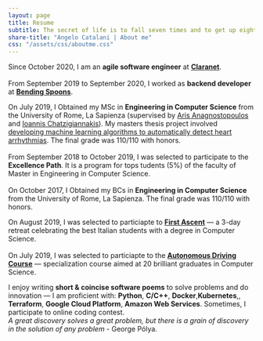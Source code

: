 ```yaml
---
layout: page
title: Resume
subtitle: The secret of life is to fall seven times and to get up eight times - Paulo Coelho
share-title: "Angelo Catalani | About me"
css: "/assets/css/aboutme.css"
---
```


<div id="aboutme-section">

<p class="about-text">
<span class="fa fa-briefcase about-icon"></span>

Since October 2020, I am an <strong>agile software engineer</strong> at <a href="https://www.claranet.it/"><strong>Claranet</strong></a>.<br><br>
From September 2019 to September 2020, I worked as <strong>backend developer</strong> at <a href="https://www.bendingspoons.com/"><strong>Bending Spoons</strong></a>.
</p>


<p class="about-text">
<span class="fa fa-graduation-cap about-icon"></span>

On July 2019, I Obtained my MSc in <strong>Engineering in Computer Science</strong> from the University of Rome, La Sapienza (supervised by 
<a href="http://aris.me/" target="_blank">Aris Anagnostopoulos</a> and <a href="http://ichatz.me/" target="_blank">Ioannis Chatzigiannakis</a>). My masters thesis project involved
<a href="https://drive.google.com/file/d/1jZq8E1ZJkLabFedIG-wtL8IzepZdELkJ/view" target="_blank">developing machine learning algorithms to automatically detect heart arrhythmias</a>.
The final grade was 110/110 with honors.<br><br>
From September 2018 to October 2019, I was selected to participate to the <strong>Excellence Path</strong>. It is a program for tops tudents (5%) of the faculty of Master in Engineering in Computer Science.<br><br>
On October 2017, I Obtained my BCs in <strong>Engineering in Computer Science</strong> from the University of Rome, La Sapienza. The final grade was 110/110 with honors.

</p>


<p class="about-text">
<span class="fa fa-award about-icon"></span>

On August 2019, I was selected to particiapte to <a href="https://italy.firstascent.io/"><strong>First Ascent</strong></a> &mdash; a 3-day retreat celebrating the best Italian students with a degree in Computer Science.<br><br>
On July 2019, I was selected to particiapte to the <a href="https://drive.google.com/file/d/18Lgu3-nhTgSDFdut5Ak7EkEtru5AB38I/view"><strong>Autonomous Driving Course</strong></a> &mdash;  specialization course aimed at 20 brilliant graduates in Computer Science.

</p>



<p class="about-text">
<span class="fa fa-code about-icon"></span>
I enjoy writing <strong>short & coincise software poems</strong> to solve problems and do innovation &mdash;
I am proficient with: <b>Python</b>, <b>C/C++</b>, <b>Docker</b>,<b>Kubernetes</b>,, <b>Terraform</b>, <b>Google Cloud Platform</b>, <b> Amazon Web Services</b>.
Sometimes, I participate to online coding contest.<br>
<i>A great discovery solves a great problem, but there is a grain of discovery in the solution of any problem</i>
- George Pólya. 
</p>
</div>